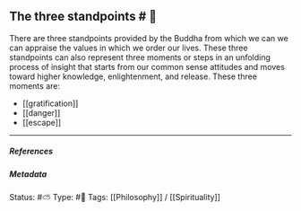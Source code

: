 ## The three standpoints  # 🧠

There are three standpoints provided by the Buddha from which we can we can appraise the values in which we order our lives. These three standpoints can also represent three moments or steps in an unfolding process of insight that starts from our common sense attitudes and moves toward higher knowledge, enlightenment, and release. These three moments are: 

- [[gratification]]
- [[danger]]
- [[escape]]

___

##### References


##### Metadata
Status: #⛅️ 
Type: #🔵 
Tags: [[Philosophy]] / [[Spirituality]]